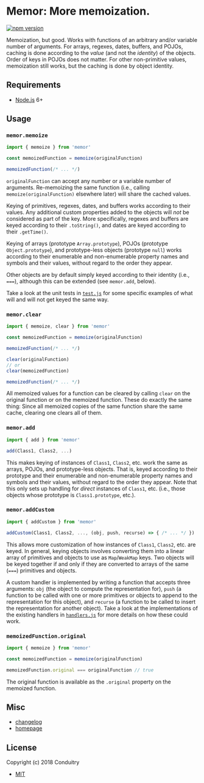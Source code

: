# Memor: More memoization.

[![npm version](https://img.shields.io/npm/v/memor.svg?style=flat-square)](https://www.npmjs.com/package/memor)

Memoization, but good. Works with functions of an arbitrary and/or variable number of arguments. For arrays, regexes, dates, buffers, and POJOs, caching is done according to the *value* (and not the *identity*) of the objects. Order of keys in POJOs does not matter. For other non-primitive values, memoization still works, but the caching is done by object identity.

## Requirements

- [Node.js](https://nodejs.org/) 6+

## Usage

### `memor.memoize`

```javascript
import { memoize } from 'memor'

const memoizedFunction = memoize(originalFunction)

memoizedFunction(/* ... */)
```

`originalFunction` can accept any number or a variable number of arguments. Re-memoizing the same function (i.e., calling `memoize(originalFunction)` elsewhere later) will share the cached values.

Keying of primitives, regexes, dates, and buffers works according to their values. Any additional custom properties added to the objects will *not* be considered as part of the key. More specifically, regexes and buffers are keyed according to their `.toString()`, and dates are keyed according to their `.getTime()`.

Keying of arrays (prototype `Array.prototype`), POJOs (prototype `Object.prototype`), and prototype-less objects (prototype `null`) works according to their enumerable and non-enumerable property names and symbols and their values, without regard to the order they appear.

Other objects are by default simply keyed according to their identity (i.e., `===`), although this can be extended (see `memor.add`, below).

Take a look at the unit tests in [`test.js`](test.js) for some specific examples of what will and will not get keyed the same way.

### `memor.clear`

```javascript
import { memoize, clear } from 'memor'

const memoizedFunction = memoize(originalFunction)

memoizedFunction(/* ... */)

clear(originalFunction)
// or
clear(memoizedFunction)

memoizedFunction(/* ... */)
```

All memoized values for a function can be cleared by calling `clear` on the original function or on the memoized function. These do exactly the same thing: Since all memoized copies of the same function share the same cache, clearing one clears all of them.

### `memor.add`

```javascript
import { add } from 'memor'

add(Class1, Class2, ...)
```

This makes keying of instances of `Class1`, `Class2`, etc. work the same as arrays, POJOs, and prototype-less objects. That is, keyed according to their prototype and their enumerable and non-enumerable property names and symbols and their values, without regard to the order they appear. Note that this only sets up handling for _direct_ instances of `Class1`, etc. (i.e., those objects whose prototype is `Class1.prototype`, etc.).

### `memor.addCustom`

```javascript
import { addCustom } from 'memor'

addCustom(Class1, Class2, ..., (obj, push, recurse) => { /* ... */ })
```

This allows more customization of how instances of `Class1`, `Class2`, etc. are keyed. In general, keying objects involves converting them into a linear array of primitives and objects to use as `Map`/`WeakMap` keys. Two objects will be keyed together if and only if they are converted to arrays of the same (`===`) primitives and objects.

A custom handler is implemented by writing a function that accepts three arguments: `obj` (the object to compute the representation for), `push` (a function to be called with one or more primitives or objects to append to the representation for this object), and `recurse` (a function to be called to insert the representation for another object). Take a look at the implementations of the existing handlers in [`handlers.js`](src/handlers.js) for more details on how these could work.

### `memoizedFunction.original`

```javascript
import { memoize } from 'memor'

const memoizedFunction = memoize(originalFunction)

memoizedFunction.original === originalFunction // true
```

The original function is available as the `.original` property on the memoized function.
## Misc

- [changelog](CHANGELOG.md#readme)
- [homepage](https://cndtr.io/memor/)

## License

Copyright (c) 2018 Conduitry

- [MIT](LICENSE)
